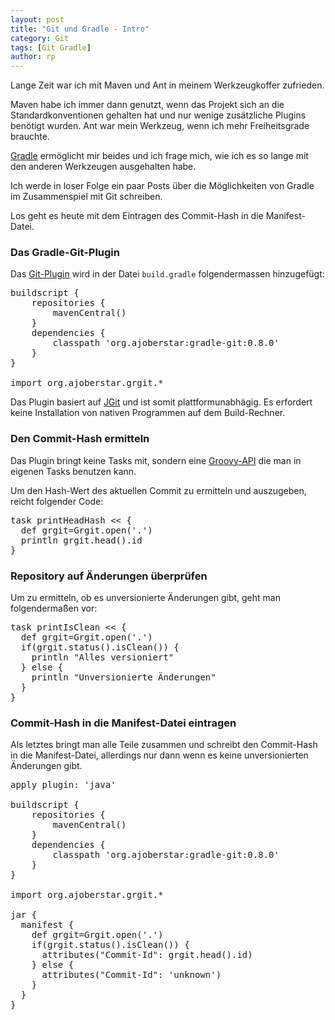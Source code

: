 ```yaml
---
layout: post
title: "Git und Gradle - Intro"
category: Git
tags: [Git Gradle]
author: rp
---
```


Lange Zeit war ich mit Maven und Ant in meinem Werkzeugkoffer zufrieden.

Maven habe ich immer dann genutzt, wenn das Projekt sich an die Standardkonventionen gehalten hat
und nur wenige zusätzliche Plugins benötigt wurden.
Ant war mein Werkzeug, wenn ich mehr Freiheitsgrade brauchte.

[Gradle](http://www.gradle.org/) ermöglicht mir beides und ich frage mich, wie ich es so lange mit den
anderen Werkzeugen ausgehalten habe.

Ich werde in loser Folge ein paar Posts über die Möglichkeiten von Gradle im Zusammenspiel mit Git schreiben.

Los geht es heute mit dem Eintragen des Commit-Hash in die Manifest-Datei.

### Das Gradle-Git-Plugin
Das [Git-Plugin](https://github.com/ajoberstar/gradle-git) wird in der Datei `build.gradle` folgendermassen hinzugefügt:

<pre>
buildscript {
    repositories {
        mavenCentral()
    }
    dependencies {
        classpath 'org.ajoberstar:gradle-git:0.8.0'
    }
}

import org.ajoberstar.grgit.*
</pre>

Das Plugin basiert auf [JGit](http://www.eclipse.org/jgit/) und ist somit plattformunabhägig.
Es erfordert keine Installation von nativen Programmen auf dem Build-Rechner.

### Den Commit-Hash ermitteln

Das Plugin bringt keine Tasks mit, sondern eine [Groovy-API](http://ajoberstar.org/grgit/docs/groovydoc/index.html) die man in eigenen Tasks benutzen kann.

Um den Hash-Wert des aktuellen Commit zu ermitteln und auszugeben, reicht folgender Code:

<pre>
task printHeadHash << {
  def grgit=Grgit.open('.')
  println grgit.head().id
}
</pre>

### Repository auf Änderungen überprüfen

Um zu ermitteln, ob es unversionierte Änderungen gibt, geht man folgendermaßen vor:

<pre>
task printIsClean << {
  def grgit=Grgit.open('.')
  if(grgit.status().isClean()) {
    println "Alles versioniert"
  } else {
    println "Unversionierte Änderungen"
  }
}
</pre>

### Commit-Hash in die Manifest-Datei eintragen

Als letztes bringt man alle Teile zusammen und schreibt den Commit-Hash in die Manifest-Datei,
allerdings nur dann wenn es keine unversionierten Änderungen gibt.

<pre>
apply plugin: 'java'

buildscript {
    repositories {
        mavenCentral()
    }
    dependencies {
        classpath 'org.ajoberstar:gradle-git:0.8.0'
    }
}

import org.ajoberstar.grgit.*

jar {
  manifest {
    def grgit=Grgit.open('.')
    if(grgit.status().isClean()) {
      attributes("Commit-Id": grgit.head().id)
    } else {
      attributes("Commit-Id": 'unknown')
    }
  }
}
</pre>
